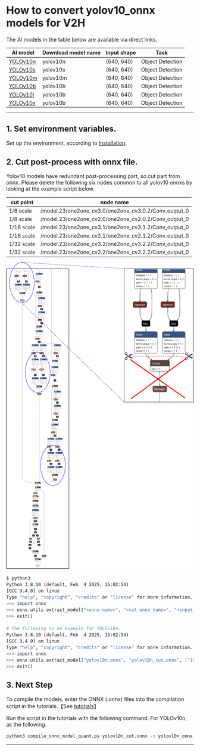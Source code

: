 # How to convert yolov10_onnx models for V2H
<!-- Below is a list of AI models supported by this manual. -->
The AI models in the table below are available via direct links.

| AI model                                                                            | Download model name | Input shape | Task             |
| ---                                                                                 | ---                 | ---         | ---              |
| [YOLOv10n](https://github.com/THU-MIG/yolov10/releases/download/v1.1/yolov10n.onnx) | yolov10n            | (640, 640)  | Object Detection |
| [YOLOv10s](https://github.com/THU-MIG/yolov10/releases/download/v1.1/yolov10s.onnx) | yolov10s            | (640, 640)  | Object Detection |
| [YOLOv10m](https://github.com/THU-MIG/yolov10/releases/download/v1.1/yolov10m.onnx) | yolov10m            | (640, 640)  | Object Detection |
| [YOLOv10b](https://github.com/THU-MIG/yolov10/releases/download/v1.1/yolov10b.onnx) | yolov10b            | (640, 640)  | Object Detection |
| [YOLOv10l](https://github.com/THU-MIG/yolov10/releases/download/v1.1/yolov10l.onnx) | yolov10b            | (640, 640)  | Object Detection |
| [YOLOv10x](https://github.com/THU-MIG/yolov10/releases/download/v1.1/yolov10x.onnx) | yolov10b            | (640, 640)  | Object Detection |


---

## 1. Set environment variables.

Set up the environment, according to [Installation](../../../setup/SetupV2H.md).  

## 2. Cut post-process with onnx file.

Yolov10 models have redundant post-processing part, so cut part from onnx.
Please delete the following six nodes common to all yolov10 onnxs by looking at the example script below.

| cut point  | node name                                             |
| ---        | ---                                                   |
| 1/8 scale  | /model.23/one2one_cv3.0/one2one_cv3.0.2/Conv_output_0 |
| 1/8 scale  | /model.23/one2one_cv2.0/one2one_cv2.0.2/Conv_output_0 |
| 1/16 scale | /model.23/one2one_cv3.1/one2one_cv3.1.2/Conv_output_0 |
| 1/16 scale | /model.23/one2one_cv2.1/one2one_cv2.1.2/Conv_output_0 |
| 1/32 scale | /model.23/one2one_cv3.2/one2one_cv3.2.2/Conv_output_0 |
| 1/32 scale | /model.23/one2one_cv2.2/one2one_cv2.2.2/Conv_output_0 |

<center><img src=./img/cut_yolov8.png></center>

```sh
$ python3
Python 3.8.10 (default, Feb  4 2025, 15:02:54)
[GCC 9.4.0] on linux
Type "help", "copyright", "credits" or "license" for more information.
>>> import onnx
>>> onnx.utils.extract_model("<onnx name>", "<cut onnx name>", "<input_node_list>", "<output_node_list>")
>>> exit()

# The following is an example for YOLOv10n.
Python 3.8.10 (default, Feb  4 2025, 15:02:54)
[GCC 9.4.0] on linux
Type "help", "copyright", "credits" or "license" for more information.
>>> import onnx
>>> onnx.utils.extract_model("yolov10n.onnx", "yolov10n_cut.onnx", ["images"], ["/model.23/one2one_cv3.0/one2one_cv3.0.2/Conv_output_0", "/model.23/one2one_cv2.0/one2one_cv2.0.2/Conv_output_0", "/model.23/one2one_cv3.1/one2one_cv3.1.2/Conv_output_0", "/model.23/one2one_cv2.1/one2one_cv2.1.2/Conv_output_0", "/model.23/one2one_cv3.2/one2one_cv3.2.2/Conv_output_0", "/model.23/one2one_cv2.2/one2one_cv2.2.2/Conv_output_0"])
>>> exit()
```

## 3. Next Step
To compile the models, enter the ONNX (.onnx) files into the compilation script in the tutorials.【See [tutorials](../../../tutorials/)】

Run the script in the tutorials with the following command. For YOLOv10n, as the following.

```sh
python3 compile_onnx_model_quant.py yolov10n_cut.onnx -o yolov10n_onnx -t $SDK -d $TRANSLATOR -c $QUANTIZER --images $TRANSLATOR/../GettingStarted/tutorials/calibrate_sample/
```

----
